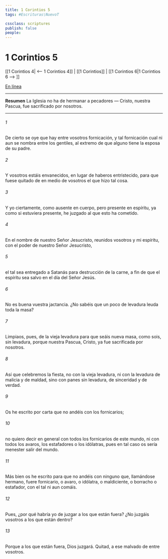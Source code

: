 ```yaml
---
title: 1 Corintios 5
tags: #Escrituras\NuevoT

cssclass: scriptures
publish: false
people:
---
```


# 1 Corintios 5
[[1 Corintios 4| <-- 1 Corintios 4]] | [[1 Corintios]] | [[1 Corintios 6|1 Corintios 6 --> ]]

[En línea](https://churchofjesuschrist.org/study/scriptures/nt/1-cor/5?lang=spa)

---
__Resumen__
La Iglesia no ha de hermanar a pecadores — Cristo, nuestra Pascua, fue sacrificado por nosotros.

---
###### 1 
De cierto se oye que hay entre vosotros fornicación, y tal fornicación cual ni aun se nombra entre los gentiles, al extremo de que alguno tiene la esposa de su padre.

###### 2 
Y vosotros estáis envanecidos, en lugar de haberos entristecido, para que fuese quitado de en medio de vosotros el que hizo tal cosa.

###### 3 
Y yo ciertamente, como ausente en cuerpo, pero presente en espíritu, ya como si estuviera presente, he juzgado al que esto ha cometido.

###### 4 
En el nombre de nuestro Señor Jesucristo, reunidos vosotros y mi espíritu, con el poder de nuestro Señor Jesucristo,

###### 5 
el tal sea entregado a Satanás para destrucción de la carne, a fin de que el espíritu sea salvo en el día del Señor Jesús.

###### 6 
No es buena vuestra jactancia. ¿No sabéis que un poco de levadura leuda toda la masa?

###### 7 
Limpiaos, pues, de la vieja levadura para que seáis nueva masa, como sois, sin levadura, porque nuestra Pascua,  Cristo, ya fue sacrificada por nosotros.

###### 8 
Así que celebremos la fiesta, no con la vieja levadura, ni con la levadura de malicia y de maldad, sino con panes sin levadura, de sinceridad y de verdad.

###### 9 
Os he escrito por carta que no andéis con los fornicarios;

###### 10 
no quiero decir en general con todos los fornicarios de este mundo, ni con todos los avaros, los estafadores o los idólatras, pues en tal caso os sería menester salir del mundo.

###### 11 
Más bien os he escrito para que no andéis con ninguno que, llamándose hermano, fuere fornicario, o avaro, o idólatra, o maldiciente, o borracho o estafador, con el tal ni aun comáis.

###### 12 
Pues, ¿por qué habría yo de juzgar a los que están fuera? ¿No juzgáis vosotros a los que están dentro?

###### 13 
Porque a los que están fuera, Dios juzgará. Quitad,  a ese malvado de entre vosotros.

